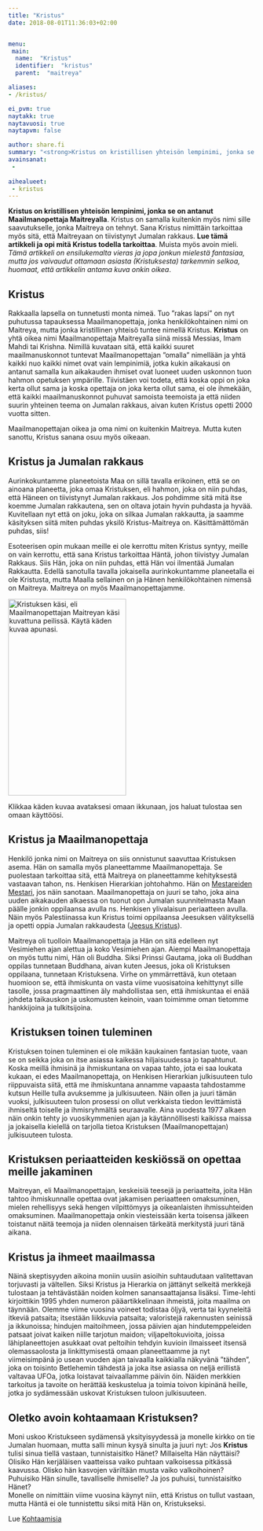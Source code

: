 ```yaml
---
title: "Kristus"
date: 2018-08-01T11:36:03+02:00


menu:
 main:
  name:  "Kristus"
  identifier:  "kristus"
  parent:  "maitreya"

aliases:
- /kristus/

ei_pvm: true
naytakk: true
naytavuosi: true
naytapvm: false

author: share.fi
summary: "<strong>Kristus on kristillisen yhteisön lempinimi, jonka se on antanut Maailmanopettaja Maitreyalla</strong>. Kristus on samalla kuitenkin myös nimi sille saavutukselle, jonka Maitreya on tehnyt. Sana Kristus nimittäin tarkoittaa myös sitä"
avainsanat:
 - 
 
aihealueet:
 - kristus
---
```


<p class="alustus"><strong>Kristus on kristillisen yhteisön lempinimi, jonka se on antanut Maailmanopettaja Maitreyalla</strong>. Kristus on samalla kuitenkin myös nimi sille saavutukselle, jonka Maitreya on tehnyt. Sana Kristus nimittäin tarkoittaa myös sitä, että Maitreyaan on tiivistynyt Jumalan rakkaus. <strong>Lue tämä artikkeli ja opi mitä Kristus todella tarkoittaa</strong>. Muista myös avoin mieli. <em>Tämä artikkeli on ensilukemalta vieras ja jopa jonkun mielestä fantasiaa, mutta jos vaivaudut ottamaan asiasta (Kristuksesta) tarkemmin selkoa, huomaat, että artikkelin antama kuva onkin oikea</em>.</p>
<h2>Kristus</h2>
<p>Rakkaalla lapsella on tunnetusti monta nimeä. Tuo &#8221;rakas lapsi&#8221; on nyt puhutussa tapauksessa Maailmanopettaja, jonka henkilökohtainen nimi on Maitreya, mutta jonka kristillinen yhteisö tuntee nimellä Kristus. <strong>Kristus</strong> on yhtä oikea nimi Maailmanopettaja Maitreyalla siinä missä Messias, Imam Mahdi tai Krishna. Nimillä kuvataan sitä, että kaikki suuret maailmanuskonnot tuntevat Maailmanopettajan &#8221;omalla&#8221; nimellään ja yhtä kaikki nuo kaikki nimet ovat vain lempinimiä, jotka kukin aikakausi on antanut samalla kun aikakauden ihmiset ovat luoneet uuden uskonnon tuon hahmon opetuksen ympärille. Tiivistäen voi todeta, että koska oppi on joka kerta ollut sama ja koska opettaja on joka kerta ollut sama, ei ole ihmekään, että kaikki maailmanuskonnot puhuvat samoista teemoista ja että niiden suurin yhteinen teema on Jumalan rakkaus, aivan kuten Kristus opetti 2000 vuotta sitten.</p>
<p>Maailmanopettajan oikea ja oma nimi on kuitenkin Maitreya. Mutta kuten sanottu, Kristus sanana osuu myös oikeaan.</p>
<h2>Kristus ja Jumalan rakkaus</h2>
<p>Aurinkokuntamme planeetoista Maa on sillä tavalla erikoinen, että se on ainoana planeetta, joka omaa Kristuksen, eli hahmon, joka on niin puhdas, että Häneen on tiivistynyt Jumalan rakkaus. Jos pohdimme sitä mitä itse koemme Jumalan rakkautena, sen on oltava jotain hyvin puhdasta ja hyvää. Kuvitellaan nyt että on joku, joka on silkaa Jumalan rakkautta, ja saamme käsityksen siitä miten puhdas yksilö Kristus-Maitreya on. Käsittämättömän puhdas, siis!</p>
<p>Esoteerisen opin mukaan meille ei ole kerrottu miten Kristus syntyy, meille on vain kerrottu, että sana Kristus tarkoittaa Häntä, johon tiivistyy Jumalan Rakkaus. Siis Hän, joka on niin puhdas, että Hän voi ilmentää Jumalan Rakkautta. Edellä sanotulla tavalla jokaisella aurinkokuntamme planeetalla ei ole Kristusta, mutta Maalla sellainen on ja Hänen henkilökohtainen nimensä on Maitreya. Maitreya on myös Maailmanopettajamme.</p>





<div class="maitreyan-kasi alignright">
<a href="https://sharefi.sirv.com/wpmedia/maitreyanisokasi2.jpg">
<img class="printable" src="https://sharefi.sirv.com/wpmedia/maitreyanisokasi2.jpg" width="240" height="400" alt="Kristuksen käsi, eli Maailmanopettajan Maitreyan käsi kuvattuna peilissä. Käytä käden kuvaa apunasi." />
</a>
<p>Klikkaa käden kuvaa avataksesi omaan ikkunaan, jos haluat tulostaa sen omaan käyttöösi.</p>
</div>



<h2>Kristus ja Maailmanopettaja</h2>
<p>Henkilö jonka nimi on Maitreya on siis onnistunut saavuttaa Kristuksen asema. Hän on samalla myös planeettamme Maailmanopettaja. Se puolestaan tarkoittaa sitä, että Maitreya on planeettamme kehityksestä vastaavan tahon, ns. Henkisen Hierarkian johtohahmo. Hän on <a title="Mestari, mikä on Mestari?" href="/mestari">Mestareiden Mestari</a>, jos näin sanotaan. Maailmanopettaja on juuri se taho, joka aina uuden aikakauden alkaessa on tuonut opn Jumalan suunnitelmasta Maan päälle jonkin oppilaansa avulla ns. Henkisen ylivalaisun periaatteen avulla. Näin myös Palestiinassa kun Kristus toimi oppilaansa Jeesuksen välityksellä ja opetti oppia Jumalan rakkaudesta (<a href="/maitreya/maitreya-ja-jeesus-kristus">Jeesus Kristus</a>).</p>
<p>Maitreya oli tuolloin Maailmanopettaja ja Hän on sitä edelleen nyt Vesimiehen ajan alettua ja koko Vesimiehen ajan. Aiempi Maailmanopettaja on myös tuttu nimi, Hän oli Buddha. Siksi Prinssi Gautama, joka oli Buddhan oppilas tunnetaan Buddhana, aivan kuten Jeesus, joka oli Kristuksen oppilaana, tunnetaan Kristuksena. Virhe on ymmärrettävä, kun otetaan huomioon se, että ihmiskunta on vasta viime vuosisatoina kehittynyt sille tasolle, jossa pragmaattinen äly mahdollistaa sen, että ihmiskuntaa ei enää johdeta taikauskon ja uskomusten keinoin, vaan toimimme oman tietomme hankkijoina ja tulkitsijoina.</p>
<h2> Kristuksen toinen tuleminen</h2>
<p>Kristuksen toinen tuleminen ei ole mikään kaukainen fantasian tuote, vaan se on seikka joka on itse asiassa kaikessa hiljaisuudessa jo tapahtunut. Koska meillä ihmisinä ja ihmiskuntana on vapaa tahto, jota ei saa loukata kukaan, ei edes Maailmanopettaja, on Henkisen Hierarkian julkisuuteen tulo riippuvaista siitä, että me ihmiskuntana annamme vapaasta tahdostamme kutsun Heille tulla avuksemme ja julkisuuteen. Näin ollen ja juuri tämän vuoksi, julkisuuteen tulon prosessi on ollut verkkaista tiedon levittämistä ihmiseltä toiselle ja ihmisryhmältä seuraavalle. Aina vuodesta 1977 alkaen näin onkin tehty jo vuosikymmenien ajan ja käytännöllisesti kaikissa maissa ja jokaisella kielellä on tarjolla tietoa Kristuksen (Maailmanopettajan) julkisuuteen tulosta.</p>
<h2>Kristuksen periaatteiden keskiössä on opettaa meille jakaminen</h2>
<p>Maitreyan, eli Maailmanopettajan, keskeisiä teesejä ja periaatteita, joita Hän tahtoo ihmiskunnalle opettaa ovat jakamisen periaatteen omaksuminen, mielen rehellisyys sekä hengen vilpittömyys ja oikeanlaisten ihmissuhteiden omaksuminen. Maailmanopettaja onkin viesteissään kerta toisensa jälkeen toistanut näitä teemoja ja niiden olennaisen tärkeätä merkitystä juuri tänä aikana.</p>
<h2>Kristus ja ihmeet maailmassa</h2>
<p>Näinä skeptisyyden aikoina moniin uusiin asioihin suhtaudutaan valitettavan torjuvasti ja vältellen. Siksi Kristus ja Hierarkia on jättänyt selkeitä merkkejä tulostaan ja tehtävästään noiden kolmen sanansaattajansa lisäksi. Time-lehti kirjoittikin 1995 yhden numeron pääartikkelinaan ihmeistä, joita maailma on täynnään. Olemme viime vuosina voineet todistaa öljyä, verta tai kyyneleitä itkeviä patsaita; itsestään liikkuvia patsaita; valoristejä rakennusten seinissä ja ikkunoissa; hindujen maitoihmeen, jossa päivien ajan hindutemppeleiden patsaat joivat kaiken niille tarjotun maidon; viljapeltokuvioita, joissa lähiplaneettojen asukkaat ovat peltoihin tehdyin kuvioin ilmaisseet itsensä olemassaolosta ja linkittymisestä omaan planeettaamme ja nyt viimeisimpänä jo usean vuoden ajan taivaalla kaikkialla näkyvänä ”tähden”, joka on toisinto Betlehemin tähdestä ja joka itse asiassa on neljä erillistä valtavaa UFOa, jotka loistavat taivaallamme päivin öin. Näiden merkkien tarkoitus ja tavoite on herättää keskustelua ja toimia toivon kipinänä heille, jotka jo sydämessään uskovat Kristuksen tuloon julkisuuteen.</p>
<h2>Oletko avoin kohtaamaan Kristuksen?</h2>
<p>Moni uskoo Kristukseen sydämensä yksityisyydessä ja monelle kirkko on tie Jumalan huomaan, mutta salli minun kysyä sinulta ja juuri nyt: Jos <strong>Kristus</strong> tulisi sinua tiellä vastaan, tunnistaisitko Hänet? Millaiselta Hän näyttäisi? Olisiko Hän kerjäläisen vaatteissa vaiko puhtaan valkoisessa pitkässä kaavussa. Olisko hän kasvojen väriltään musta vaiko valkoihoinen? Puhuisiko Hän sinulle, tavalliselle ihmiselle? Ja jos puhuisi, tunnistaisitko Hänet?<br />
Monelle on nimittäin viime vuosina käynyt niin, että Kristus on tullut vastaan, mutta Häntä ei ole tunnistettu siksi mitä Hän on, Kristukseksi. </p>
Lue <a href="/maitreya/kohtaamisia/">Kohtaamisia</a>

